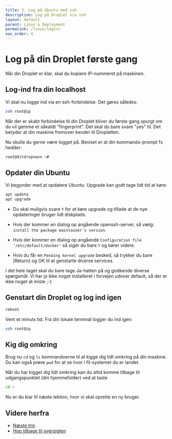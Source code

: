 ```yaml
---
title: 3. Log på Ubuntu med ssh
description: Log på Droplet via ssh
layout: default
parent: Linux & Deployment
permalink: /linux/login/
nav_order: 4
---
```


# Log på din Droplet første gang

Når din Droplet er klar, skal du kopiere IP-nummeret på maskinen.

## Log-ind fra din localhost

Vi skal nu logge ind via en ssh-forbindelse. Det gøres således:

```bash
ssh root@ip
```

Når der er skabt forbindelse til din Droplet bliver du første gang spurgt om du vil gemme et såkaldt "fingerprint". Det skal du bare svare "yes" til. Det betyder at din maskine fremover kender til Dropletten.

Nu skulle du gerne være logget på. Beviset er at din kommando-prompt fx hedder:

```bash
root@ditdropnavn ~#
```

## Opdater din Ubuntu

Vi begynder med at opdatere Ubuntu. Upgrade kan godt tage lidt tid at køre:

```bash
apt update
apt upgrade
```

- Du skal muligvis svare `Y` for at køre upgrade og tillade at de nye opdateringer bruger lidt diskplads.

- Hvis der kommer en dialog op angående openssh-server, så vælg: `install the package maintainer's version`.

- Hvis der kommer en dialog op angående `Configuration file '/etc/default/docker'` så siger du bare `Y` og kører videre.

- Hvis du får en `Pending kernel upgrade` besked, så trykker du bare [Return] og OK til at genstarte diverse services.

I det hele taget skal du bare tage Ja-hatten på og godkende diverse spørgsmål. Vi har jo ikke noget installeret i forvejen udover default, så der er ikke noget at miste ;-)

## Genstart din Droplet og log ind igen

```bash
reboot
```

Vent et minuts tid.
Fra din lokale terminal logger du ind igen:

```bash
ssh root@ip
```

## Kig dig omkring

Brug nu `cd` og `ls` kommandoerne til at kigge dig lidt omkring på din maskine. Du kan også prøve `pwd` for at se hvor i fil-systemet du er landet.

Når du har kigget dig lidt omkring kan du altid komme tilbage til udgangspunktet (din hjemmefolder) ved at taste

```bash
cd ~
```

Nu er du klar til næste lektion, hvor vi skal oprette en ny bruger.

## Videre herfra

- [Næste trin](./ubuntufix.md)
- [Hop tilbage til oversigten](./README.md)
